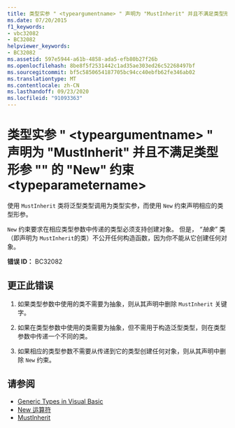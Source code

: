 ```yaml
---
title: 类型实参 " <typeargumentname> " 声明为 "MustInherit" 并且不满足类型形参 "" 的 "New" 约束 <typeparametername>
ms.date: 07/20/2015
f1_keywords:
- vbc32082
- BC32082
helpviewer_keywords:
- BC32082
ms.assetid: 597e5944-a61b-4858-ada5-efb80b27f26b
ms.openlocfilehash: 8be8f5f2531442c1ad35ae303ed26c52268497bf
ms.sourcegitcommit: bf5c5850654187705bc94cc40ebfb62fe346ab02
ms.translationtype: MT
ms.contentlocale: zh-CN
ms.lasthandoff: 09/23/2020
ms.locfileid: "91093363"
---
```

# <a name="type-argument-typeargumentname-is-declared-mustinherit-and-does-not-satisfy-the-new-constraint-for-type-parameter-typeparametername"></a>类型实参 " \<typeargumentname> " 声明为 "MustInherit" 并且不满足类型形参 "" 的 "New" 约束 \<typeparametername>

使用 `MustInherit` 类将泛型类型调用为类型实参，而使用 `New` 约束声明相应的类型形参。  
  
 `New` 约束要求在相应类型参数中传递的类型必须支持创建对象。 但是， *“抽象”* 类（即声明为 `MustInherit`的类）不公开任何构造函数，因为你不能从它创建任何对象。  
  
 **错误 ID：** BC32082  
  
## <a name="to-correct-this-error"></a>更正此错误  
  
1. 如果类型参数中使用的类不需要为抽象，则从其声明中删除 `MustInherit` 关键字。  
  
2. 如果在类型参数中使用的类需要为抽象，但不需用于构造泛型类型，则在类型参数中传递一个不同的类。  
  
3. 如果相应的类型参数不需要从传递到它的类型创建任何对象，则从其声明中删除 `New` 约束。  
  
## <a name="see-also"></a>请参阅

- [Generic Types in Visual Basic](../programming-guide/language-features/data-types/generic-types.md)
- [New 运算符](../language-reference/operators/new-operator.md)
- [MustInherit](../language-reference/modifiers/mustinherit.md)
